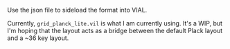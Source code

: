 Use the json file to sideload the format into VIAL.

Currently, `grid_planck_lite.vil` is what I am currently using.
It's a WIP, but I'm hoping that the layout acts as a bridge between the
default Plack layout and a ~36 key layout.